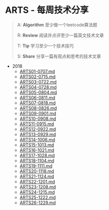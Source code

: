 # ARTS - 每周技术分享

> A: **Algorithm** 至少做一个leetcode算法题
>
> R: **Review** 阅读并点评至少一篇英文技术文章
>
> T: **Tip** 学习至少一个技术技巧
>
> S: **Share** 分享一篇有观点和思考的技术文章

- 2018
  - [ARTS01-0707.md](https://github.com/yangjinlong86/arts/blob/master/2018/ARTS01-0707.md)
  - [ARTS02-0715.md](https://github.com/yangjinlong86/arts/blob/master/2018/ARTS02-0715.md)
  - [ARTS03-0722.md](https://github.com/yangjinlong86/arts/blob/master/2018/ARTS03-0722.md)
  - [ARTS04-0728.md](https://github.com/yangjinlong86/arts/blob/master/2018/ARTS04-0728.md)
  - [ARTS05-0804.md](https://github.com/yangjinlong86/arts/blob/master/2018/ARTS05-0804.md)
  - [ARTS06-0811.md](https://github.com/yangjinlong86/arts/blob/master/2018/ARTS06-0811.md)
  - [ARTS07-0818.md](https://github.com/yangjinlong86/arts/blob/master/2018/ARTS07-0818.md)
  - [ARTS08-0826.md](https://github.com/yangjinlong86/arts/blob/master/2018/ARTS08-0826.md)
  - [ARTS09-0901.md](https://github.com/yangjinlong86/arts/blob/master/2018/ARTS09-0901.md)
  - [ARTS10-0908.md](https://github.com/yangjinlong86/arts/blob/master/2018/ARTS10-0908.md)
  - [ARTS11-0915.md](https://github.com/yangjinlong86/arts/blob/master/2018/ARTS11-0915.md)
  - [ARTS12-0922.md](https://github.com/yangjinlong86/arts/blob/master/2018/ARTS12-0922.md)
  - [ARTS13-0929.md](https://github.com/yangjinlong86/arts/blob/master/2018/ARTS13-0929.md)
  - [ARTS14-1006.md](https://github.com/yangjinlong86/arts/blob/master/2018/ARTS14-1006.md)
  - [ARTS15-1013.md](https://github.com/yangjinlong86/arts/blob/master/2018/ARTS15-1013.md)
  - [ARTS16-1021.md](https://github.com/yangjinlong86/arts/blob/master/2018/ARTS16-1021.md)
  - [ARTS17-1028.md](https://github.com/yangjinlong86/arts/blob/master/2018/ARTS17-1028.md)
  - [ARTS18-1104.md](https://github.com/yangjinlong86/arts/blob/master/2018/ARTS18-1104.md)
  - [ARTS19-1111.md](https://github.com/yangjinlong86/arts/blob/master/2018/ARTS19-1111.md)
  - [ARTS20-1118.md](https://github.com/yangjinlong86/arts/blob/master/2018/ARTS20-1118.md)
  - [ARTS21-1124.md](https://github.com/yangjinlong86/arts/blob/master/2018/ARTS21-1124.md)
  - [ARTS22-1201.md](https://github.com/yangjinlong86/arts/blob/master/2018/ARTS22-1201.md)
  - [ARTS23-1208.md](https://github.com/yangjinlong86/arts/blob/master/2018/ARTS23-1208.md)
  - [ARTS24-1215.md](https://github.com/yangjinlong86/arts/blob/master/2018/ARTS24-1215.md)
  - [ARTS25-1222.md](https://github.com/yangjinlong86/arts/blob/master/2018/ARTS25-1222.md)
  - [ARTS26-1229.md](https://github.com/yangjinlong86/arts/blob/master/2018/ARTS26-1229.md)
